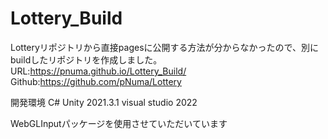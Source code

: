 # Lottery_Build
Lotteryリポジトリから直接pagesに公開する方法が分からなかったので、別にbuildしたリポジトリを作成しました。<br>
URL:https://pnuma.github.io/Lottery_Build/<br>
Github:https://github.com/pNuma/Lottery

開発環境
C#
Unity 2021.3.1
visual studio 2022

WebGLInputパッケージを使用させていただいています

